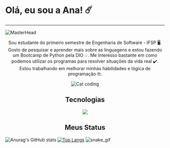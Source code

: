 # Olá, eu sou a Ana! ☄️
--------
![MasterHead](https://github.com/Turazzi/Turazzi/assets/93108019/941102dc-d8ce-450f-bf29-ccd3863135bf)
<p align="center"> Sou estudante do primeiro semestre de Engenharia de Software - IFSP 🖥️. Gosto de pesquisar e aprender mais sobre as linguagens e estou fazendo um Bootcamp de Python pela DIO 💡. Me interesso bastante em como podemos utilizar os programas para resolver situações da vida real ✔️. Estou trabalhando em melhorar minhas habilidades e lógica de programação 🤓.</p>
<p align="center">
  <img align="center" alt="Cat coding" src="https://gifs.eco.br/wp-content/uploads/2022/02/gifs-do-gatinho-digitando-42.gif" />
</p>


<h2 align="center"> Tecnologias </h2>


<center><img src="https://img.shields.io/badge/Python-3776AB?style=for-the-badge&logo=python&logoColor=white"></center>

<h2 align="center"> Meus Status </h2>

![Anurag's GitHub stats](https://github-readme-stats.vercel.app/api?username=Turazzi&show_icons=true&theme=synthwave)
[![Top Langs](https://github-readme-stats.vercel.app/api/top-langs/?username=Turazzi&layout=compact)](https://github.com/anuraghazra/github-readme-stats)
![snake_gif](https://github.com/Turazzi/Turazzi/blob/output/github-contibution-grid-snake.svg)
